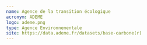 ```yaml
---
name: Agence de la transition écologique
acronym: ADEME
logo: ademe.png
type: Agence Environnementale
site: https://data.ademe.fr/datasets/base-carbone(r)
---
```

